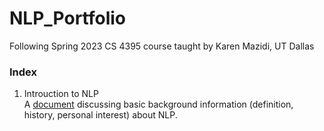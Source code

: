 # NLP_Portfolio
 Following Spring 2023 CS 4395 course taught by Karen Mazidi, UT Dallas
 
 ### Index
1. Introuction to NLP  
A [document](Overview_of_NLP.pdf) discussing basic background information (definition, history, personal interest) about NLP.
